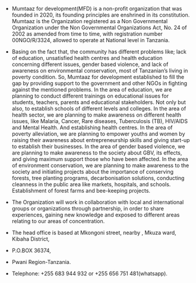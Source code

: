 -  Mumtaaz for development(MFD) is a non-profit organization that was founded in 2020, its founding principles are enshrined in its constitution. Mumtaaz is the Organization registered as a Non Governmental Organization under the Non Governmental Organizations Act, No. 24 of 2002 as amended from time to time, with registration number 00NGO/R/3324, allowed to operate at National level in Tanzania.
- Basing on the fact that, the community has different problems like; lack of education, unsatisfied health centres and health education concerning different issues, gender based violence, and lack of awareness on environmental conservation, most of Tanzanian’s living in poverty condition. So, Mumtaaz for development established to fill the gap by providing support to the government and other NGOs in fighting against the mentioned problems. 
In the area of education, we are planning to conduct different trainings on educational issues for students, teachers, parents and educational stakeholders. Not only but also, to establish schools of different levels and colleges.
In the area of health sector, we are planning to make awareness on different health issues, like Malaria, Cancer, Rare diseases, Tuberculosis (TB), HIV/AIDS and Mental Health. And establishing health centres.
In the area of poverty alleviation, we are planning to empower youths and women by raising their awareness about entrepreneurship skills and giving start-up to establish their businesses.
In the area of gender based violence, we are planning to make awareness to the society about GBV, its effects, and giving maximum support those who have been affected.
In the area of environment conservation, we are planning to make awareness to the society and initiating projects  about the importance of conserving forests, tree planting programs, decarbonisation solutions, conducting cleanness in the public area like markets, hospitals, and schools. Establishment of forest farms and bee-keeping projects.

- The Organization will work in collaboration with local and international groups or organizations through partnership, in order to share experiences, gaining new knowledge and exposed to different areas relating to our areas of concentration.
- The head office is based at Mkongoni street, nearby , Mkuza ward, Kibaha District,
- P.O.BOX 36374,
-  Pwani Region-Tanzania.
- Telephone: +255 683 944 932 or +255 656 751 481(whatsapp).

<!---
MUMTAAZFORDEVELOPMENT2024/MUMTAAZFORDEVELOPMENT2024 is a ✨ special ✨ repository because its `README.md` (this file) appears on your GitHub profile.
You can click the Preview link to take a look at your changes.
--->
